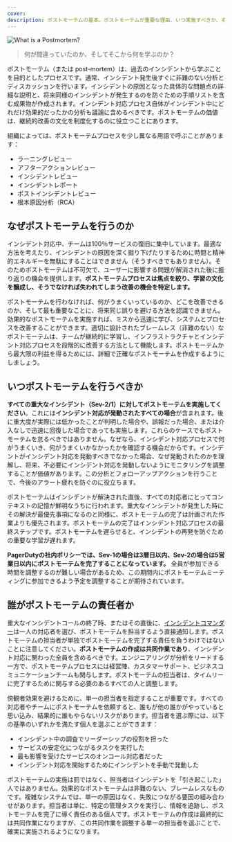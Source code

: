 ```yaml
---
cover:
description: ポストモーテムの基本。ポストモーテムが重要な理由、いつ実施すべきか、そして誰がポストモーテムの責任者かについて。
---
```

![What is a Postmortem?](assets/img/headers/Postmortems-WhatIs.png)

> 何が間違っていたのか、そしてそこから何を学ぶのか？

ポストモーテム（または post-mortem）は、過去のインシデントから学ぶことを目的としたプロセスです。通常、インシデント発生後すぐに非難のない分析とディスカッションを行います。インシデントの原因となった具体的な問題点の詳細な説明と、将来同様のインシデントが発生するのを防ぐための手順リストを含む成果物が作成されます。インシデント対応プロセス自体がインシデント中にどれだけ効果的だったかの分析も議論に含めるべきです。ポストモーテムの価値は、継続的改善の文化を制度化するのに役立つことにあります。

組織によっては、ポストモーテムプロセスを少し異なる用語で呼ぶことがあります：

- ラーニングレビュー
- アフターアクションレビュー
- インシデントレビュー
- インシデントレポート
- ポストインシデントレビュー
- 根本原因分析（RCA）

## なぜポストモーテムを行うのか
インシデント対応中、チームは100％サービスの復旧に集中しています。最適な方法を考えたり、インシデントの原因を深く掘り下げたりするために時間と精神的エネルギーを無駄にすることはできません（そうすべきでもありません）。そのためポストモーテムは不可欠で、ユーザーに影響する問題が解消された後に振り返りの機会を提供します。**ポストモーテムプロセスは焦点を絞り、学習の文化を醸成し、そうでなければ失われてしまう改善の機会を特定します。**

ポストモーテムを行わなければ、何がうまくいっているのか、どこを改善できるのか、そして最も重要なことに、将来同じ誤りを避ける方法を認識できません。効果的なポストモーテムを実施すれば、ミスから迅速に学び、システムとプロセスを改善することができます。適切に設計されたブレームレス（非難のない）なポストモーテムは、チームが継続的に学習し、インフラストラクチャとインシデント対応プロセスを段階的に改善する方法として機能します。ポストモーテムから最大限の利益を得るためには、詳細で正確なポストモーテムを作成するようにしましょう。

## いつポストモーテムを行うべきか
**すべての重大なインシデント（Sev-2/1）に対してポストモーテムを実施してください**。これには**インシデント対応が発動されたすべての場合**が含まれます。後に重大度が実際には低かったことが判明した場合や、誤報だった場合、または介入なしで迅速に回復した場合であっても実施します。これらのケースでもポストモーテムを怠るべきではありません。なぜなら、インシデント対応プロセスで何がうまくいき、何がうまくいかなかったかを確認する機会だからです。インシデントがインシデント対応を発動すべきでなかった場合、なぜ発動されたのかを理解し、将来、不必要にインシデント対応を発動しないようにモニタリングを調整することが価値があります。この分析とフォローアップアクションを行うことで、今後のアラート疲れを防ぐのに役立ちます。

ポストモーテムはインシデントが解決された直後、すべての対応者にとってコンテキストの記憶が鮮明なうちに行われます。重大なインシデントが発生した時にその解決が最優先事項になるのと同様に、ポストモーテムの完了は計画された作業よりも優先されます。ポストモーテムの完了はインシデント対応プロセスの最終ステップです。ポストモーテムを遅らせると、インシデントの再発を防ぐための重要な学習が遅れます。

**PagerDutyの社内ポリシーでは、Sev-1の場合は3暦日以内、Sev-2の場合は5営業日以内にポストモーテムを完了することになっています。** 全員が参加できる時間を調整するのが難しい場合があるため、この期間内にポストモーテムミーティングに参加できるよう予定を調整することが期待されています。

## 誰がポストモーテムの責任者か
重大なインシデントコールの終了時、またはその直後に、[インシデントコマンダー](https://response.pagerduty.com/training/incident_commander/)は一人の対応者を選び、ポストモーテムを担当するよう直接通知します。ポストモーテムの担当者が単独でポストモーテムを完了する責任を負うわけではないことに注意してください。**ポストモーテムの作成は共同作業であり**、インシデント対応に関わった全員を含めるべきです。エンジニアリングが分析をリードする一方で、ポストモーテムプロセスには経営陣、カスタマーサポート、ビジネスコミュニケーションチームも関与します。ポストモーテムの担当者は、タイムリーに完了するために関与する必要のあるすべての人と調整します。

傍観者効果を避けるために、単一の担当者を指定することが重要です。すべての対応者やチームにポストモーテムを依頼すると、誰もが他の誰かがやっていると思い込み、結果的に誰もやらないリスクがあります。担当者を選ぶ際には、以下の基準のいずれかを満たす個人を選ぶことができます：

- インシデント中の調査でリーダーシップの役割を担った
- サービスの安定化につながるタスクを実行した
- 最も影響を受けたサービスのオンコール対応者だった
- インシデント対応を開始するためにインシデントを手動で発動した

ポストモーテムの実施は罰ではなく、担当者はインシデントを「引き起こした」人ではありません。効果的なポストモーテムは非難のない、ブレームレスなものです。複雑なシステムでは、単一の原因はなく、失敗につながる要因の組み合わせがあります。担当者は単に、特定の管理タスクを実行し、情報を追跡し、ポストモーテムを完了に導く責任のある個人です。ポストモーテムの作成は最終的には共同作業になりますが、この共同作業を調整する単一の担当者を選ぶことで、確実に実施されるようになります。
